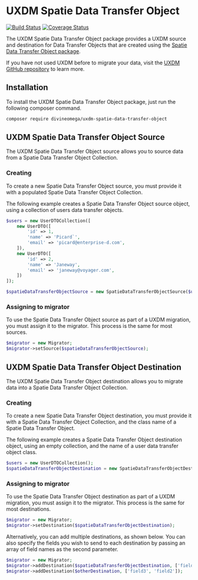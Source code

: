 # UXDM Spatie Data Transfer Object

[![Build Status](https://travis-ci.com/DivineOmega/uxdm-spatie-data-transfer-object.svg?branch=master)](https://travis-ci.com/DivineOmega/uxdm-spatie-data-transfer-object)
[![Coverage Status](https://coveralls.io/repos/github/DivineOmega/uxdm-spatie-data-transfer-object/badge.svg?branch=master)](https://coveralls.io/github/DivineOmega/uxdm-spatie-data-transfer-object?branch=master)

The UXDM Spatie Data Transfer Object package provides a UXDM source and destination for Data Transfer Objects
that are created using the [Spatie Data Transfer Object package](https://github.com/spatie/data-transfer-object).

If you have not used UXDM before to migrate your data, visit the 
[UXDM GitHub repository](https://github.com/divineomega/uxdm) to learn more.

## Installation

To install the UXDM Spatie Data Transfer Object package, just run the following composer command.

```bash
composer require divineomega/uxdm-spatie-data-transfer-object
```

## UXDM Spatie Data Transfer Object Source

The UXDM Spatie Data Transfer Object source allows you to source data from a Spatie Data Transfer Object Collection.

### Creating

To create a new Spatie Data Transfer Object source, you must provide it with a populated Spatie Data Transfer Object 
Collection.

The following example creates a Spatie Data Transfer Object source object, using a collection of users data transfer 
objects.

```php
$users = new UserDTOCollection([
    new UserDTO([
        'id' => 1,
        'name' => 'Picard`',
        'email' => 'picard@enterprise-d.com',
    ]),
    new UserDTO([
        'id' => 2,
        'name' => 'Janeway',
        'email' => 'janeway@voyager.com',
    ])
]);

$spatieDataTransferObjectSource = new SpatieDataTransferObjectSource($users);
```

### Assigning to migrator

To use the Spatie Data Transfer Object source as part of a UXDM migration, you must assign it to the migrator.
This process is the same for most sources.

```php
$migrator = new Migrator;
$migrator->setSource($spatieDataTransferObjectSource);
```

## UXDM Spatie Data Transfer Object Destination

The UXDM Spatie Data Transfer Object destination allows you to migrate data into a Spatie Data Transfer Object Collection.

### Creating

To create a new Spatie Data Transfer Object destination, you must provide it with a Spatie Data Transfer Object 
Collection, and the class name of a Spatie Data Transfer Object.

The following example creates a Spatie Data Transfer Object destination object, using an empty collection, and the name
of a user data transfer object class.

```php
$users = new UserDTOCollection();
$spatieDataTransferObjectDestination = new SpatieDataTransferObjectDestination($users, UserDTO::class);
```

### Assigning to migrator

To use the Spatie Data Transfer Object destination as part of a UXDM migration, you must assign it to the migrator. 
This process is the same for most destinations.

```php
$migrator = new Migrator;
$migrator->setDestination($spatieDataTransferObjectDestination);
```

Alternatively, you can add multiple destinations, as shown below. You can also specify the fields you wish to send to each destination by passing an array of field names as the second parameter.

```php
$migrator = new Migrator;
$migrator->addDestination($spatieDataTransferObjectDestination, ['field1', 'field2']);
$migrator->addDestination($otherDestination, ['field3', 'field2']);
```
